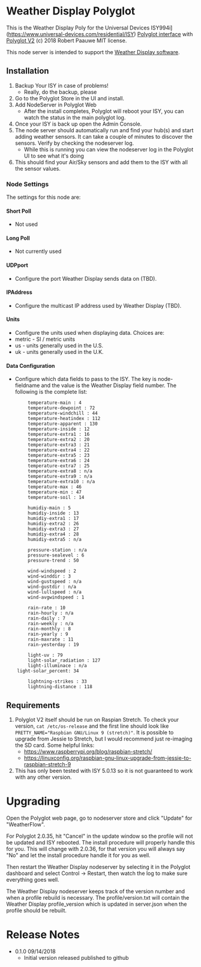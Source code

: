 
# Weather Display Polyglot

This is the Weather Display Poly for the Universal Devices ISY994i](https://www.universal-devices.com/residential/ISY) [Polyglot interface](http://www.universal-devices.com/developers/polyglot/docs/) with  [Polyglot V2](https://github.com/Einstein42/udi-polyglotv2)
(c) 2018 Robert Paauwe
MIT license.

This node server is intended to support the [Weather Display software](http://www.weather-display.com/).

## Installation

1. Backup Your ISY in case of problems!
   * Really, do the backup, please
2. Go to the Polyglot Store in the UI and install.
3. Add NodeServer in Polyglot Web
   * After the install completes, Polyglot will reboot your ISY, you can watch the status in the main polyglot log.
4. Once your ISY is back up open the Admin Console.
5. The node server should automatically run and find your hub(s) and start adding weather sensors.  It can take a couple of minutes to discover the sensors. Verify by checking the nodeserver log. 
   * While this is running you can view the nodeserver log in the Polyglot UI to see what it's doing
6. This should find your Air/Sky sensors and add them to the ISY with all the sensor values.

### Node Settings
The settings for this node are:

#### Short Poll
   * Not used
#### Long Poll
   * Not currently used
#### UDPport
   * Configure the port Weather Display sends data on (TBD).
#### IPAddress
   * Configure the multicast IP address used by Weather Display (TBD).
#### Units
   * Configure the units used when displaying data. Choices are:
   *   metric - SI / metric units
   *   us     - units generally used in the U.S.
   *   uk     - units generally used in the U.K.
#### Data Configuration
   * Configure which data fields to pass to the ISY. The key is node-fieldname
     and the value is the Weather Display field number.  The following is 
     the complete list:

```
        temperature-main : 4
        temperature-dewpoint : 72
        temperature-windchill : 44
        temperature-heatindex : 112
        temperature-apparent : 130
        temperature-inside : 12
        temperature-extra1 : 16
        temperature-extra2 : 20
        temperature-extra3 : 21
        temperature-extra4 : 22
        temperature-extra5 : 23
        temperature-extra6 : 24
        temperature-extra7 : 25
        temperature-extra8 : n/a
        temperature-extra9 : n/a
        temperature-extra10 : n/a
        temperature-max : 46
        temperature-min : 47
        temperature-soil : 14 

        humidiy-main : 5
        humidiy-inside : 13
        humidiy-extra1 : 17
        humidiy-extra2 : 26
        humidiy-extra3 : 27
        humidiy-extra4 : 28
        humidiy-extra5 : n/a

        pressure-station : n/a
        pressure-sealevel : 6
        pressure-trend : 50

        wind-windspeed : 2
        wind-winddir : 3
        wind-gustspeed : n/a
        wind-gustdir : n/a
        wind-lullspeed : n/a
        wind-avgwindspeed : 1

        rain-rate : 10
        rain-hourly : n/a
        rain-daily : 7
        rain-weekly : n/a
        rain-monthly : 8
        rain-yearly : 9
        rain-maxrate : 11
        rain-yesterday : 19

        light-uv : 79
        light-solar_radiation : 127
        light-illuminace : n/a
	light-solar_percent: 34

        lightning-strikes : 33
        lightning-distance : 118
```


## Requirements

1. Polyglot V2 itself should be run on Raspian Stretch.
  To check your version, ```cat /etc/os-release``` and the first line should look like
  ```PRETTY_NAME="Raspbian GNU/Linux 9 (stretch)"```. It is possible to upgrade from Jessie to
  Stretch, but I would recommend just re-imaging the SD card.  Some helpful links:
   * https://www.raspberrypi.org/blog/raspbian-stretch/
   * https://linuxconfig.org/raspbian-gnu-linux-upgrade-from-jessie-to-raspbian-stretch-9
2. This has only been tested with ISY 5.0.13 so it is not guaranteed to work with any other version.

# Upgrading

Open the Polyglot web page, go to nodeserver store and click "Update" for "WeatherFlow".

For Polyglot 2.0.35, hit "Cancel" in the update window so the profile will not be updated and ISY rebooted.  The install procedure will properly handle this for you.  This will change with 2.0.36, for that version you will always say "No" and let the install procedure handle it for you as well.

Then restart the Weather Display nodeserver by selecting it in the Polyglot dashboard and select Control -> Restart, then watch the log to make sure everything goes well.

The Weather Display nodeserver keeps track of the version number and when a profile rebuild is necessary.  The profile/version.txt will contain the Weather Display profile_version which is updated in server.json when the profile should be rebuilt.

# Release Notes

- 0.1.0 09/14/2018
   - Initial version released published to github
